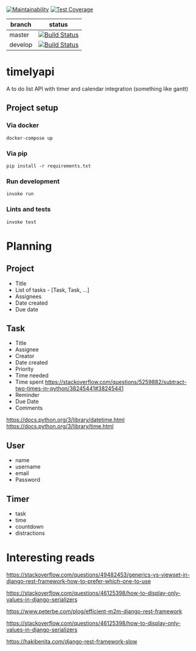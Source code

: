 [![Maintainability](https://api.codeclimate.com/v1/badges/79daa362a5568b87ebd8/maintainability)](https://codeclimate.com/github/timelytasks/timelyapi/maintainability)
[![Test Coverage](https://api.codeclimate.com/v1/badges/79daa362a5568b87ebd8/test_coverage)](https://codeclimate.com/github/timelytasks/timelyapi/test_coverage)

| branch  | status |
|---------|--------|
| master  | [![Build Status](https://travis-ci.com/timelytasks/timelyapi.svg?branch=master)](https://travis-ci.com/timelytasks/timelyapi)|
| develop | [![Build Status](https://travis-ci.com/timelytasks/timelyapi.svg?branch=develop)](https://travis-ci.com/timelytasks/timelyapi)|

# timelyapi

A to do list API with timer and calendar integration (something like gantt)

## Project setup

### Via docker

```shell
docker-compose up
```

### Via pip

```shell
pip install -r requirements.txt
```

### Run development

```shell
invoke run
```

### Lints and tests

```shell
invoke test
```

# Planning

## Project

- Title
- List of tasks - [Task, Task, ...]
- Assignees
- Date created
- Due date

## Task

- Title
- Assignee
- Creator
- Date created
- Priority
- Time needed
- Time spent https://stackoverflow.com/questions/5259882/subtract-two-times-in-python/38245441#38245441
- Reminder
- Due Date
- Comments

https://docs.python.org/3/library/datetime.html
https://docs.python.org/3/library/time.html

## User

- name
- username
- email
- Password

## Timer

- task
- time
- countdown
- distractions

# Interesting reads

https://stackoverflow.com/questions/49482453/generics-vs-viewset-in-django-rest-framework-how-to-prefer-which-one-to-use

https://stackoverflow.com/questions/46125398/how-to-display-only-values-in-django-serializers

https://www.peterbe.com/plog/efficient-m2m-django-rest-framework

https://stackoverflow.com/questions/46125398/how-to-display-only-values-in-django-serializers

https://hakibenita.com/django-rest-framework-slow
